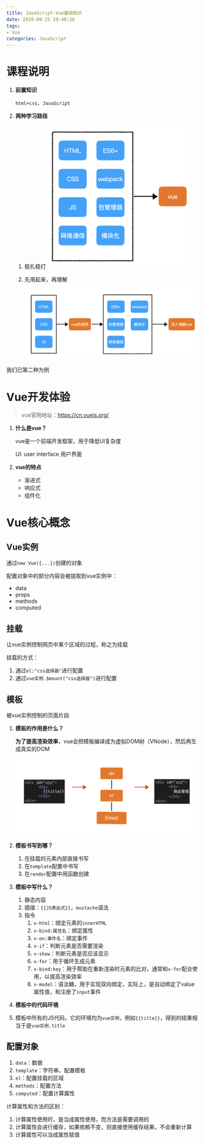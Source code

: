 ```yaml
---
title: JavaScript-Vue基础知识
date: 2020-09-25 19:40:28
tags: 
- Vue 
categories: JavaScript 
---
```


# 课程说明

1. **前置知识**

   ``html+css``、``JavaScript``

3. **两种学习路径**

   1. 稳扎稳打
      <img src="/images/image-20200512110024205.png" alt="image-20200512110024205" style="zoom:50%;" />

   2. 先用起来，再理解

      <img src="/images/image-20200512110824099.png" alt="image-20200512110824099" style="zoom:50%;" />

我们已第二种为例

# Vue开发体验

> vue官网地址：https://cn.vuejs.org/

1. **什么是vue？**

   vue是一个前端开发框架，用于降低UI复杂度

   UI: user interface 用户界面

2. **vue的特点**

   - 渐进式
   - 响应式
   - 组件化

# Vue核心概念

## Vue实例

通过`new Vue({...})`创建的对象

配置对象中的部分内容会被提取到vue实例中：

- data
- props
- methods
- computed


## 挂载

让vue实例控制网页中某个区域的过程，称之为挂载

挂载的方式：

1. 通过`el:"css选择器"`进行配置
2. 通过`vue实例.$mount("css选择器")`进行配置


## 模板

被vue实例控制的页面片段

1. **模板的作用是什么？**

   **为了提高渲染效率**，vue会把模板编译成为虚拟DOM树（VNode），然后再生成真实的DOM
    
   <img src="/images/image-20200512140602250.png" alt="image-20200512140602250" style="zoom:50%;" />
2. **模板书写到哪？**
   
   1. 在挂载的元素内部直接书写
   2. 在`template`配置中书写
   3. 在`render`配置中用函数创建

3. **模板中写什么？**

   1. 静态内容
   2. 插值：`{{JS表达式}}`，`mustache`语法
   3. 指令
      1. `v-html`：绑定元素的`innerHTML`
      2. `v-bind:属性名`：绑定属性
      3. `v-on:事件名`：绑定事件
      4. `v-if`：判断元素是否需要渲染
      5. `v-show`：判断元素是否应该显示
      6. `v-for`：用于循环生成元素
      7. `v-bind:key`：用于帮助在重新渲染时元素的比对，通常和`v-for`配合使用，以提高渲染效率
      8. `v-model`：语法糖，用于实现双向绑定，实际上，是自动绑定了value属性值，和注册了`input`事件
4. **模板中的代码环境**
5. 
   模板中所有的JS代码，它的环境均为`vue实例`，例如`{{title}}`，得到的结果相当于是`vue实例.title`

## 配置对象

1. `data`：数据
2. `template`：字符串，配置模板
3. `el`：配置挂载的区域
4. `methods`：配置方法
5. `computed`：配置计算属性

计算属性和方法的区别：

1. 计算属性使用时，是当成属性使用，而方法是需要调用的
2. 计算属性会进行缓存，如果依赖不变，则直接使用缓存结果，不会重新计算
3. 计算属性可以当成属性赋值
